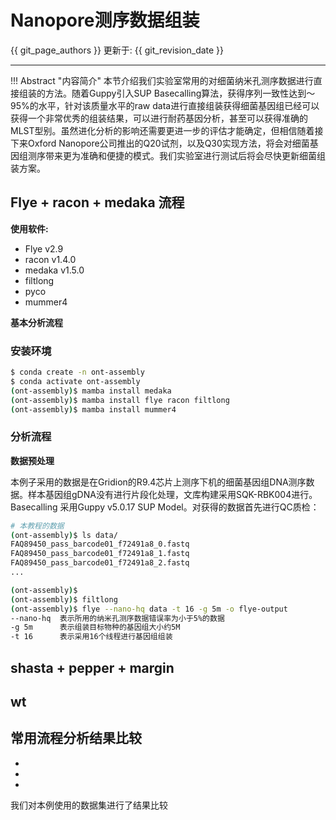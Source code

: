 # Nanopore测序数据组装

{{ git_page_authors }} 更新于: {{ git_revision_date }}

---

!!! Abstract "内容简介"
    本节介绍我们实验室常用的对细菌纳米孔测序数据进行直接组装的方法。随着Guppy引入SUP Basecalling算法，获得序列一致性达到～95%的水平，针对该质量水平的raw data进行直接组装获得细菌基因组已经可以获得一个非常优秀的组装结果，可以进行耐药基因分析，甚至可以获得准确的MLST型别。虽然进化分析的影响还需要更进一步的评估才能确定，但相信随着接下来Oxford Nanopore公司推出的Q20试剂，以及Q30实现方法，将会对细菌基因组测序带来更为准确和便捷的模式。我们实验室进行测试后将会尽快更新细菌组装方案。

## Flye + racon + medaka 流程

**使用软件:**

- Flye v2.9
- racon v1.4.0
- medaka v1.5.0
- filtlong
- pyco
- mummer4

**基本分析流程**

### 安装环境

```bash
$ conda create -n ont-assembly
$ conda activate ont-assembly
(ont-assembly)$ mamba install medaka
(ont-assembly)$ mamba install flye racon filtlong
(ont-assembly)$ mamba install mummer4
```

### 分析流程

**数据预处理**

本例子采用的数据是在Gridion的R9.4芯片上测序下机的细菌基因组DNA测序数据。样本基因组gDNA没有进行片段化处理，文库构建采用SQK-RBK004进行。Basecalling 采用Guppy v5.0.17 SUP Model。对获得的数据首先进行QC质检：

```bash
# 本教程的数据
(ont-assembly)$ ls data/
FAQ89450_pass_barcode01_f72491a8_0.fastq
FAQ89450_pass_barcode01_f72491a8_1.fastq
FAQ89450_pass_barcode01_f72491a8_2.fastq
...

(ont-assembly)$
(ont-assembly)$ filtlong
(ont-assembly)$ flye --nano-hq data -t 16 -g 5m -o flye-output
--nano-hq  表示所用的纳米孔测序数据错误率为小于5%的数据
-g 5m      表示组装目标物种的基因组大小约5M
-t 16      表示采用16个线程进行基因组组装
```

## shasta + pepper + margin


## wt


## 常用流程分析结果比较

-
-
-

我们对本例使用的数据集进行了结果比较
